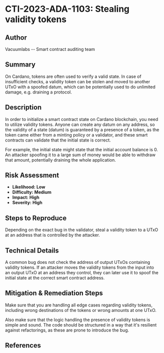 # CTI-2023-ADA-1103: Stealing validity tokens

## Author

Vacuumlabs -- Smart contract auditing team

## Summary

On Cardano, tokens are often used to verify a valid state. In case of insufficient checks, a validity token can be stolen and moved to another UTxO with a spoofed datum, which can be potentially used to do unlimited damage, e.g. draining a protocol.

## Description

In order to initialize a smart contract state on Cardano blockchain, you need to utilize validity tokens. Anyone can create any datum on any address, so the validity of a state (datum) is guaranteed by a presence of a token, as the token came either from a minting policy or a validator, and these smart contracts can validate that the initial state is correct.

For example, the initial state might state that the initial account balance is 0. An attacker spoofing it to a large sum of money would be able to withdraw that amount, potentially draining the whole application.

## Risk Assessment

- **Likelihood:** **Low** 
- **Difficulty:** **Medium**
- **Impact:** **High**
- **Severity:** **High**

## Steps to Reproduce

Depending on the exact bug in the validator, steal a validity token to a UTxO at an address that is controlled by the attacker.

## Technical Details

A common bug does not check the address of output UTxOs containing validity tokens. If an attacker moves the validity tokens from the input into an output UTxO at an address they control, they can later use it to spoof the initial state at the correct smart contract address.

## Mitigation & Remediation Steps

Make sure that you are handling all edge cases regarding validity tokens, including wrong destinations of the tokens or wrong amounts at one UTxO.

Also make sure that the logic handling the presence of validity tokens is simple and sound. The code should be structured in a way that it's resilient against refactorings, as these are prone to introduce the bug. 

## References